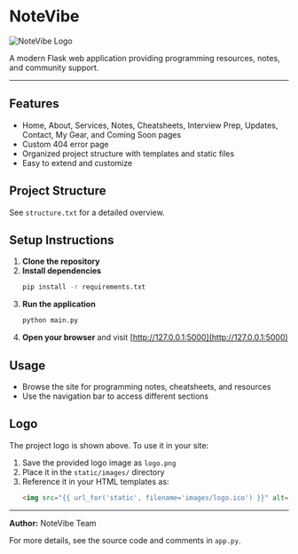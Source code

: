 # NoteVibe

![NoteVibe Logo](static/images/logo.ico)

A modern Flask web application providing programming resources, notes, and community support.

---

## Features
- Home, About, Services, Notes, Cheatsheets, Interview Prep, Updates, Contact, My Gear, and Coming Soon pages
- Custom 404 error page
- Organized project structure with templates and static files
- Easy to extend and customize

## Project Structure
See `structure.txt` for a detailed overview.

## Setup Instructions
1. **Clone the repository**
2. **Install dependencies**
   ```bash
   pip install -r requirements.txt
   ```
3. **Run the application**
   ```bash
   python main.py
   ```
4. **Open your browser** and visit [http://127.0.0.1:5000](http://127.0.0.1:5000)

## Usage
- Browse the site for programming notes, cheatsheets, and resources
- Use the navigation bar to access different sections

## Logo
The project logo is shown above. To use it in your site:
1. Save the provided logo image as `logo.png`
2. Place it in the `static/images/` directory
3. Reference it in your HTML templates as:
   ```html
   <img src="{{ url_for('static', filename='images/logo.ico') }}" alt="NoteVibe Logo">
   ```

---

**Author:** NoteVibe Team

For more details, see the source code and comments in `app.py`. 